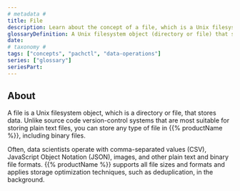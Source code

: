 ```yaml
---
# metadata # 
title: File
description: Learn about the concept of a file, which is a Unix filesystem object that stores data. 
glossaryDefinition: A Unix filesystem object (directory or file) that stores data.
date: 
# taxonomy #
tags: ["concepts", "pachctl", "data-operations"]
series: ["glossary"]
seriesPart:
--- 
```

## About 

A file is a Unix filesystem object, which is a directory or file, that stores data. Unlike source code version-control systems that are most suitable for storing plain text files, you can store any type of file in {{% productName %}}, including binary files. 

Often, data scientists operate with comma-separated values (CSV), JavaScript Object Notation (JSON), images, and other plain text and binary file formats. {{% productName %}} supports all file sizes and formats and applies storage optimization techniques, such as deduplication, in the background.
